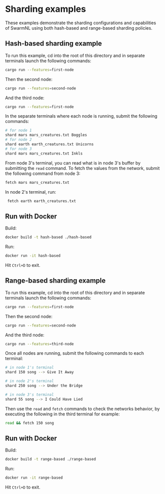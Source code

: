 # Sharding examples

These examples demonstrate the sharding configurations and capabilities of SwarmNL using both hash-based and range-based sharding policies. 

## Hash-based sharding example

To run this example, cd into the root of this directory and in separate terminals launch the following commands:

```bash
cargo run --features=first-node
```
 
Then the second node:

```bash
cargo run --features=second-node
```

And the third node:

```bash
cargo run --features=first-node
```

In the separate terminals where each node is running, submit the following commands:

```bash
# for node 1
shard mars mars_creatures.txt Boggles
# for node 2
shard earth earth_creatures.txt Unicorns
# for node 3
shard mars mars_creatures.txt Inkls
```

From node 3's terminal, you can read what is in node 3's buffer by submitting the `read` command. To fetch the values from the network, submit the following command from node 3:

```bash
fetch mars mars_creatures.txt
```

In node 2's terminal, run:

```bash
 fetch earth earth_creatures.txt
```

## Run with Docker

Build:

```bash
docker build -t hash-based ./hash-based
```

Run:

```bash
docker run -it hash-based
```

Hit `Ctrl+D` to exit.

## Range-based sharding example

To run this example, cd into the root of this directory and in separate terminals launch the following commands:

```bash
cargo run --features=first-node
```
 
Then the second node:

```bash
cargo run --features=second-node
```

And the third node:

```bash
cargo run --features=third-node
```

Once all nodes are running, submit the following commands to each terminal:

```bash
# in node 1's terminal
shard 150 song --> Give It Away

# in node 2's terminal
shard 250 song --> Under the Bridge

# in node 3's terminal
shard 55 song --> I Could Have Lied
```

Then use the `read` and `fetch` commands to check the networks behavior, by executing the following in the third terminal for example:

```bash
read && fetch 150 song
```

## Run with Docker

Build:

```bash
docker build -t range-based ./range-based
```

Run:

```bash
docker run -it range-based
```

Hit `Ctrl+D` to exit.